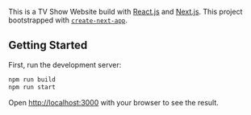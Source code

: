 This is a TV Show Website build with [React.js](https://reactjs.org/) and [Next.js](https://nextjs.org/). This project bootstrapped with [`create-next-app`](https://github.com/vercel/next.js/tree/canary/packages/create-next-app).

## Getting Started

First, run the development server:

```bash
npm run build
npm run start
```

Open [http://localhost:3000](http://localhost:3000) with your browser to see the result.
